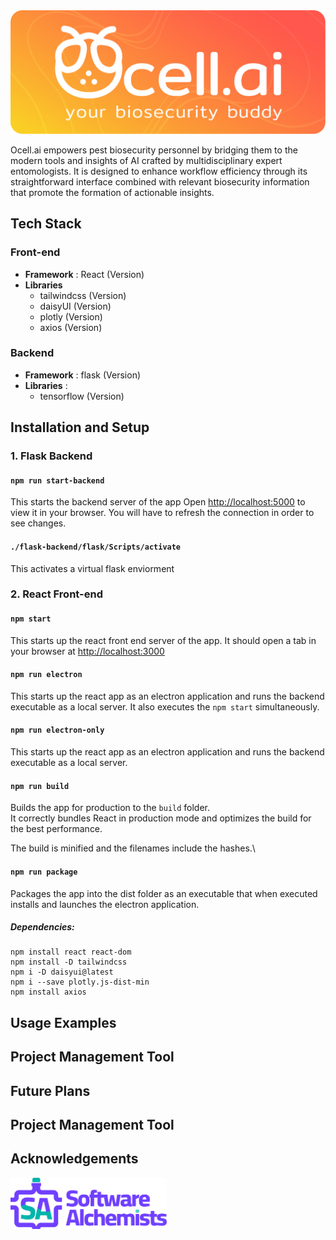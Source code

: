 <img src="ocellai_banner.png">

Ocell.ai empowers pest biosecurity personnel by bridging them to the modern tools and insights of AI crafted by multidisciplinary expert entomologists. It is designed to enhance workflow efficiency through its straightforward interface combined with relevant biosecurity information that promote the formation of actionable insights.

## Tech Stack

### Front-end

- **Framework** : React (Version)
- **Libraries**
  - tailwindcss (Version)
  - daisyUI (Version)
  - plotly (Version)
  - axios (Version)

### Backend

- **Framework** : flask (Version)
- **Libraries** :
  - tensorflow (Version)

## Installation and Setup

### 1. Flask Backend

#### `npm run start-backend`

This starts the backend server of the app
Open [http://localhost:5000](http://localhost:5000) to view it in your browser.
You will have to refresh the connection in order to see changes.

#### `./flask-backend/flask/Scripts/activate`

This activates a virtual flask enviorment

### 2. React Front-end

#### `npm start`

This starts up the react front end server of the app.
It should open a tab in your browser at [http://localhost:3000](http://localhost:3000)

#### `npm run electron`

This starts up the react app as an electron application and runs the backend executable as a local server. It also executes the `npm start` simultaneously. 

#### `npm run electron-only`

This starts up the react app as an electron application and runs the backend executable as a local server.

#### `npm run build`

Builds the app for production to the `build` folder.\
It correctly bundles React in production mode and optimizes the build for the best performance.

The build is minified and the filenames include the hashes.\

#### `npm run package`

Packages the app into the dist folder as an executable that when executed installs and launches the electron application.

##### Dependencies:

```
npm install react react-dom
npm install -D tailwindcss
npm i -D daisyui@latest
npm i --save plotly.js-dist-min
npm install axios
```

## Usage Examples

## Project Management Tool

## Future Plans

## Project Management Tool

## Acknowledgements

<img src="team35_logo.png" width=250>


